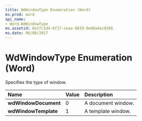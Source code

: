 ```yaml
---
title: WdWindowType Enumeration (Word)
ms.prod: word
api_name:
- Word.WdWindowType
ms.assetid: 0e1fc1d4-6f17-ceaa-9819-9ed6a4ec83b6
ms.date: 06/08/2017
---
```



# WdWindowType Enumeration (Word)

Specifies the type of window.



|**Name**|**Value**|**Description**|
|:-----|:-----|:-----|
| **wdWindowDocument**|0|A document window.|
| **wdWindowTemplate**|1|A template window.|

